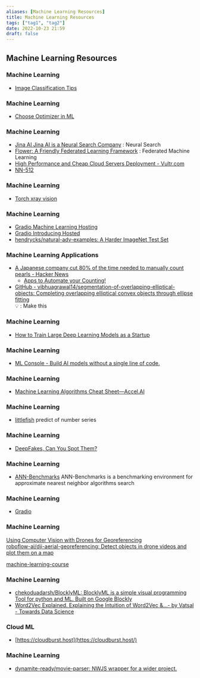 ```yaml
---
aliases: [Machine Learning Resources]
title: Machine Learning Resources
tags: ["tag1", "tag2"]
date: 2022-10-23 21:59
draft: false
---
```


## Machine Learning Resources

### Machine Learning

- [Image Classification Tips](https://neptune.ai/blog/image-classification-tips-and-tricks-from-13-kaggle-competitions?utm_source=mlndev&utm_medium=post&utm_campaign=blog-image-classification-tips-and-tricks-from-13-kaggle-competitions&ref=mlnews)

### Machine Learning

- [Choose Optimizer in ML](https://lightly.ai/post/which-optimizer-should-i-use-for-my-machine-learning-project)

### Machine Learning

- [Jina AI  Jina AI is a Neural Search Company](https://jina.ai/#pi) : Neural Search
- [Flower: A Friendly Federated Learning Framework](https://flower.dev/) : Federated Machine Learning
- [High Performance and Cheap Cloud Servers Deployment - Vultr.com](https://www.vultr.com/products/cloud-compute/#pricing)
- [NN-512](https://nn-512.com/)

### Machine Learning

- [Torch xray vision](https://github.com/mlmed/torchxrayvision)

### Machine Learning

- [Gradio  Machine Learning Hosting](https://gradio.app/hub)
- [Gradio  Introducing Hosted](https://gradio.app/introducing-hosted)
- [hendrycks/natural-adv-examples: A Harder ImageNet Test Set](https://github.com/hendrycks/natural-adv-examples)

### Machine Learning Applications

- [A Japanese company cut 80% of the time needed to manually count pearls - Hacker News](https://news.ycombinator.com/item?id=27261399)
    - [Apps to Automate your Counting!](https://countthings.com/en/)
- [GitHub - vibhuagrawal14/segmentation-of-overlapping-elliptical-objects: Completing overlapping elliptical convex objects through ellipse fitting](https://github.com/vibhuagrawal14/segmentation-of-overlapping-elliptical-objects)  
💡 : Make this

### Machine Learning

- [How to Train Large Deep Learning Models as a Startup](https://www.assemblyai.com/blog/how-to-train-large-deep-learning-models-as-a-startup/)

### Machine Learning

- [ML Console - Build AI models without a single line of code.](https://mlconsole.com/)

### Machine Learning

- [Machine Learning Algorithms Cheat Sheet—Accel.AI](https://www.accel.ai/anthology/2022/1/24/machine-learning-algorithms-cheat-sheet)

### Machine Learning

- [littlefish](https://littlefish.fish/) predict of number series

### Machine Learning

- [DeepFakes, Can You Spot Them?](https://detectfakes.media.mit.edu/)

### Machine Learning

- [ANN-Benchmarks](https://ann-benchmarks.com/) ANN-Benchmarks is a benchmarking environment for approximate nearest neighbor algorithms search

### Machine Learning

- [Gradio](https://www.gradio.app/)

### Machine Learning

[Using Computer Vision with Drones for Georeferencing](https://blog.roboflow.com/georeferencing-drone-videos/)  
[roboflow-ai/dji-aerial-georeferencing: Detect objects in drone videos and plot them on a map](https://github.com/roboflow-ai/dji-aerial-georeferencing)

[machine-learning-course](machine-learning-course.md)

### Machine Learning

- [chekoduadarsh/BlocklyML: BlocklyML is a simple visual programming Tool for python and ML. Built on Google Blockly](https://github.com/chekoduadarsh/BlocklyML)
- [Word2Vec Explained. Explaining the Intuition of Word2Vec &…- by Vatsal - Towards Data Science](https://towardsdatascience.com/word2vec-explained-49c52b4ccb71)

### Cloud ML

- [https://cloudburst.host](https://cloudburst.host/)

### Machine Learning

- [dynamite-ready/movie-parser: NWJS wrapper for a wider project.](https://github.com/dynamite-ready/movie-parser)
